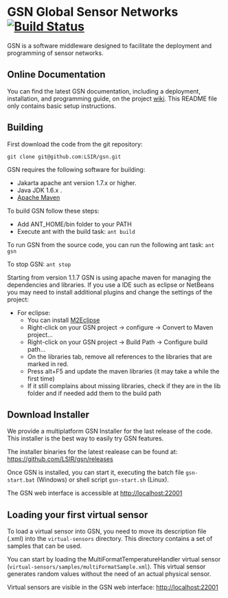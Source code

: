 # GSN Global Sensor Networks [![Build Status](https://travis-ci.org/LSIR/gsn.svg?branch=master)](https://travis-ci.org/LSIR/gsn.svg?branch=master)

GSN is a software middleware designed to facilitate the deployment and programming of sensor networks. 

## Online Documentation

You can find the latest GSN documentation, including a deployment, installation, and programming
guide, on the project [wiki](https://github.com/LSIR/gsn/wiki).
This README file only contains basic setup instructions.

## Building

First download the code from the git repository:

	git clone git@github.com:LSIR/gsn.git

GSN requires the following software for building:

* Jakarta apache ant version 1.7.x or higher.
* Java JDK 1.6.x .
* [Apache Maven](http://maven.apache.org/download.cgi)

To build GSN follow these steps:
* Add ANT_HOME/bin folder to your PATH
* Execute ant with the build task:
	``ant build``

To run GSN from the source code, you can run the following ant task:
	``ant gsn``

To stop GSN:
	``ant stop``

Starting from version 1.1.7 GSN is using apache maven for managing the dependencies and libraries.
If you use a IDE such as eclipse or NetBeans you may need to install additional plugins and change the settings of the project:

* For eclipse: 
  * You can install [M2Eclipse](http://eclipse.org/m2e/) 
  * Right-click on your GSN project -> configure -> Convert to Maven project... 
  * Right-click on your GSN project -> Build Path -> Configure build path...
  * On the libraries tab, remove all references to the libraries that are marked in red.
  * Press alt+F5 and update the maven libraries (it may take a while the first time) 
  * If it still complains about missing libraries, check if they are in the lib folder and if needed add them to the build path

## Download Installer

We provide a multiplatform GSN Installer for the last release of the code. This installer is the best way to easily try GSN features. 

The installer binaries for the latest realease can be found at:
<https://github.com/LSIR/gsn/releases>

Once GSN is installed, you can start it, executing the batch file `gsn-start.bat` (Windows) or shell script `gsn-start.sh` (Linux). 

The GSN web interface is accessible at <http://localhost:22001>

## Loading your first virtual sensor

To load a virtual sensor into GSN, you need to move its description file (.xml) into the `virtual-sensors` directory.
This directory contains a set of samples that can be used.

You can start by loading the MultiFormatTemperatureHandler virtual sensor (`virtual-sensors/samples/multiFormatSample.xml`).
This virtual sensor generates random values without the need of an actual physical sensor.

Virtual sensors are visible in the GSN web interface: <http://localhost:22001>


